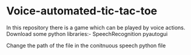 # Voice-automated-tic-tac-toe
In this repository there is a game which can be played by voice actions.
Download some python libraries:-
SpeechRecognition
pyautogui

Change the path of the file in the conitnuous speech python file
